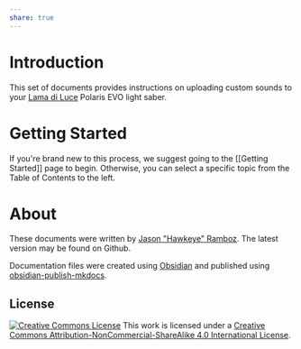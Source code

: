 ```yaml
---
share: true
---
```

# Introduction
This set of documents provides instructions on uploading custom sounds to your [Lama di Luce](https://www.lamadiluce.it/) Polaris EVO light saber.

# Getting Started
If you're brand new to this process, we suggest going to the [[Getting Started]] page to begin. Otherwise, you can select a specific topic from the Table of Contents to the left.

# About
These documents were written by [Jason "Hawkeye" Ramboz](https://github.com/jramboz). The latest version may be found on Github.

Documentation files were created using [Obsidian](http://obsidian.md) and published using [obsidian-publish-mkdocs](https://github.com/jobindjohn/obsidian-publish-mkdocs).

## License
<a rel="license" href="http://creativecommons.org/licenses/by-nc-sa/4.0/"><img alt="Creative Commons License" style="border-width:0" src="https://i.creativecommons.org/l/by-nc-sa/4.0/88x31.png" /></a>
This work is licensed under a <a rel="license" href="http://creativecommons.org/licenses/by-nc-sa/4.0/">Creative Commons Attribution-NonCommercial-ShareAlike 4.0 International License</a>.